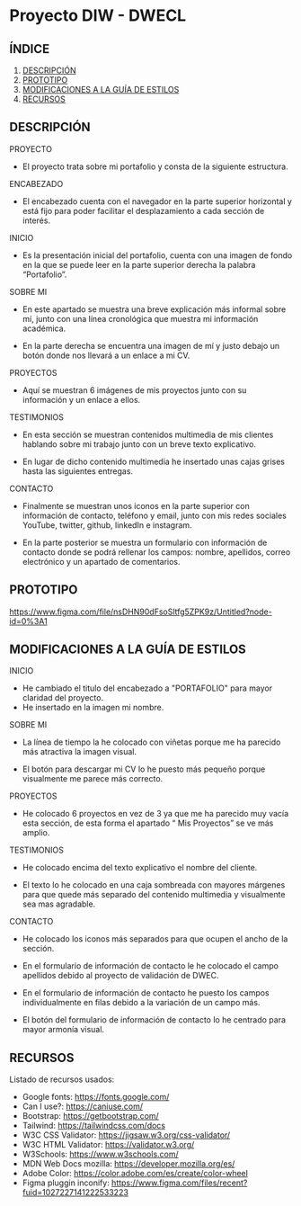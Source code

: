 # Proyecto DIW - DWECL

## ÍNDICE   
1. [DESCRIPCIÓN](#id1)
2. [PROTOTIPO](#id2)
3. [MODIFICACIONES A LA GUÍA DE ESTILOS](#id3)
4. [RECURSOS](#id4)

## DESCRIPCIÓN<a name="id1"></a>
PROYECTO
* El proyecto trata sobre mi portafolio y consta de la siguiente estructura.

ENCABEZADO
* El encabezado cuenta con el navegador en la parte superior horizontal y está fijo para poder facilitar el desplazamiento a cada sección de interés.

INICIO
* Es la presentación inicial del portafolio, cuenta con una imagen de fondo en la que se puede leer en la parte superior derecha la palabra “Portafolio”.

SOBRE MI
* En este apartado se muestra una breve explicación más informal sobre mí, junto con una línea cronológica que muestra mi información académica.

* En la parte derecha se encuentra una imagen de mí y justo debajo un botón donde nos llevará a un enlace a mi CV.

PROYECTOS
* Aquí se muestran 6 imágenes de mis proyectos junto con su información y un enlace a ellos.

TESTIMONIOS
* En esta sección se muestran contenidos multimedia de mis clientes hablando sobre mi trabajo junto con un breve texto explicativo.

* En lugar de dicho contenido multimedia he insertado unas cajas grises hasta las siguientes entregas.

CONTACTO
* Finalmente se muestran unos iconos en la parte superior con información de contacto, teléfono y email, junto con mis redes sociales YouTube, twitter, github, linkedIn e instagram.

* En la parte posterior se muestra un formulario con información de contacto donde se podrá rellenar los campos: nombre, apellidos, correo electrónico y un apartado de comentarios.


## PROTOTIPO<a name="id2"></a>
https://www.figma.com/file/nsDHN90dFsoSltfg5ZPK9z/Untitled?node-id=0%3A1

## MODIFICACIONES A LA GUÍA DE ESTILOS<a name="id3"></a>
INICIO
* He cambiado el titulo del encabezado a "PORTAFOLIO" para mayor claridad del proyecto.
* He insertado en la imagen mi nombre. 

SOBRE MI
* La línea de tiempo la he colocado con viñetas porque me ha parecido más atractiva la imagen visual.

* El botón para descargar mi CV lo he puesto más pequeño porque visualmente me parece más correcto.

PROYECTOS
* He colocado 6 proyectos en vez de 3 ya que me ha parecido muy vacía esta sección, de esta forma el apartado “ Mis Proyectos” se ve más amplio.

TESTIMONIOS
* He colocado encima del texto explicativo el nombre del cliente.

* El texto lo he colocado en una caja sombreada con mayores márgenes para que quede más separado del contenido multimedia y visualmente sea mas agradable.

CONTACTO
* He colocado los iconos más separados para que ocupen el ancho de la sección.

* En el formulario de información de contacto le he colocado el campo apellidos debido al proyecto de validación de DWEC.

* En el formulario de información de contacto he puesto los campos individualmente en filas debido a la variación de un campo más.

* El botón del formulario de información de contacto lo he centrado para mayor armonía visual.


## RECURSOS<a name="id4"></a>
Listado de recursos usados:
- Google fonts: https://fonts.google.com/
- Can I use?: https://caniuse.com/
- Bootstrap: https://getbootstrap.com/
- Tailwind: https://tailwindcss.com/docs
- W3C CSS Validator: https://jigsaw.w3.org/css-validator/
- W3C HTML Validator: https://validator.w3.org/
- W3Schools: https://www.w3schools.com/
- MDN Web Docs mozilla: https://developer.mozilla.org/es/
- Adobe Color: https://color.adobe.com/es/create/color-wheel
- Figma pluggin inconify: https://www.figma.com/files/recent?fuid=1027227141222533223



